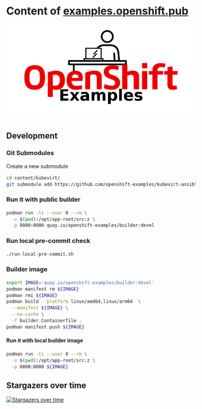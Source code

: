 # Content of [examples.openshift.pub](https://examples.openshift.pub/)

![](content/images/logo-black.png)

## Development

### Git Submodules

Create a new submodule

```bash
cd content/kubevirt/
git submodule add https://github.com/openshift-examples/kubevirt-ansible ansible
```

### Run it with public builder

```bash
podman run -ti --user 0 --rm \
  -v $(pwd):/opt/app-root/src:z \
  -p 8080:8080 quay.io/openshift-examples/builder:devel
```

### Run local pre-commit check

```bash
./run-local-pre-commit.sh
```

### Builder image

```bash
export IMAGE='quay.io/openshift-examples/builder:devel'
podman manifest rm ${IMAGE}
podman rmi ${IMAGE}
podman build --platform linux/amd64,linux/arm64  \
  --manifest ${IMAGE} \
  --no-cache \
  -f builder.Containerfile .
podman manifest push ${IMAGE}
```

#### Run it with local builder image

```bash
podman run -ti --user 0 --rm \
  -v $(pwd):/opt/app-root/src:z \
  -p 8080:8080 ${IMAGE}
```

## Stargazers over time

[![Stargazers over time](https://starchart.cc/openshift-examples/web.svg)](https://starchart.cc/openshift-examples/web)
